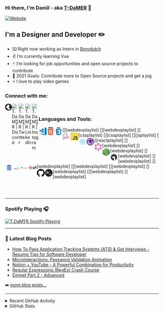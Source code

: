 ### Hi there, I'm Daniil - aka [T-DaMER][website] 👋

[![Website](https://img.shields.io/website?label=https://github.com/T-Damer/myPortfolio&style=for-the-badge&url=https%3A%2F%2Fhttps://github.com/T-Damer/myPortfolio)](https://github.com/T-Damer/myPortfolio)

## I'm a Designer and Developer ✏️

- ⌨️ Right now working as Intern in [Borodutch](https://github.com/Borodutch)
- ✌️ I’m currently learning Vue
- 🃏 I’m looking for job opportunities and open source projects to contribute
- 🏹 2021 Goals: Contribute more to Open Source projects and get a jog
- ⚡ I love to play video games

### Connect with me:

[<img align="left" alt="t-damer.com" width="22px" src="https://raw.githubusercontent.com/iconic/open-iconic/master/svg/globe.svg" />][website]
[<img align="left" alt="T.DaM∑R | Discord" width="22px" src="https://cdn.jsdelivr.net/npm/simple-icons@v3/icons/discord.svg" />][discord]
[<img align="left" alt="T.DaM∑R | Twitter" width="22px" src="https://cdn.jsdelivr.net/npm/simple-icons@v3/icons/twitter.svg" />][twitter]
[<img align="left" alt="T.DaM∑R | LinkedIn" width="22px" src="https://cdn.jsdelivr.net/npm/simple-icons@v3/icons/linkedin.svg" />][linkedin]
[<img align="left" alt="T.DaM∑R | Instagram" width="22px" src="https://cdn.jsdelivr.net/npm/simple-icons@v3/icons/instagram.svg" />][instagram]

<br />

### Languages and Tools:

[<img align="left" alt="Visual Studio Code" width="26px" src="https://raw.githubusercontent.com/github/explore/80688e429a7d4ef2fca1e82350fe8e3517d3494d/topics/visual-studio-code/visual-studio-code.png" />][webdevplaylist]
[<img align="left" alt="HTML5" width="26px" src="https://raw.githubusercontent.com/github/explore/80688e429a7d4ef2fca1e82350fe8e3517d3494d/topics/html/html.png" />][webdevplaylist]
[<img align="left" alt="CSS3" width="26px" src="https://raw.githubusercontent.com/github/explore/80688e429a7d4ef2fca1e82350fe8e3517d3494d/topics/css/css.png" />][cssplaylist]
[<img align="left" alt="Sass" width="26px" src="https://raw.githubusercontent.com/github/explore/80688e429a7d4ef2fca1e82350fe8e3517d3494d/topics/sass/sass.png" />][cssplaylist]
[<img align="left" alt="JavaScript" width="26px" src="https://raw.githubusercontent.com/github/explore/80688e429a7d4ef2fca1e82350fe8e3517d3494d/topics/javascript/javascript.png" />][jsplaylist]
[<img align="left" alt="React" width="26px" src="https://raw.githubusercontent.com/github/explore/80688e429a7d4ef2fca1e82350fe8e3517d3494d/topics/react/react.png" />][reactplaylist]
[<img align="left" alt="Gatsby" width="26px" src="https://raw.githubusercontent.com/github/explore/e94815998e4e0713912fed477a1f346ec04c3da2/topics/gatsby/gatsby.png" />][webdevplaylist]
[<img align="left" alt="GraphQL" width="26px" src="https://raw.githubusercontent.com/github/explore/80688e429a7d4ef2fca1e82350fe8e3517d3494d/topics/graphql/graphql.png" />][webdevplaylist]
[<img align="left" alt="Node.js" width="26px" src="https://raw.githubusercontent.com/github/explore/80688e429a7d4ef2fca1e82350fe8e3517d3494d/topics/nodejs/nodejs.png" />][webdevplaylist]
[<img align="left" alt="Deno" width="26px" src="https://raw.githubusercontent.com/github/explore/361e2821e2dea67711cde99c9c40ed357061cf27/topics/deno/deno.png" />][webdevplaylist]
[<img align="left" alt="SQL" width="26px" src="https://raw.githubusercontent.com/github/explore/80688e429a7d4ef2fca1e82350fe8e3517d3494d/topics/sql/sql.png" />][webdevplaylist]
[<img align="left" alt="MySQL" width="26px" src="https://raw.githubusercontent.com/github/explore/80688e429a7d4ef2fca1e82350fe8e3517d3494d/topics/mysql/mysql.png" />][webdevplaylist]
[<img align="left" alt="MongoDB" width="26px" src="https://raw.githubusercontent.com/github/explore/80688e429a7d4ef2fca1e82350fe8e3517d3494d/topics/mongodb/mongodb.png" />][webdevplaylist]
[<img align="left" alt="Git" width="26px" src="https://raw.githubusercontent.com/github/explore/80688e429a7d4ef2fca1e82350fe8e3517d3494d/topics/git/git.png" />][webdevplaylist]
[<img align="left" alt="GitHub" width="26px" src="https://raw.githubusercontent.com/github/explore/78df643247d429f6cc873026c0622819ad797942/topics/github/github.png" />][webdevplaylist]
[<img align="left" alt="Terminal" width="26px" src="https://raw.githubusercontent.com/github/explore/80688e429a7d4ef2fca1e82350fe8e3517d3494d/topics/terminal/terminal.png" />][webdevplaylist]

<br />
<br />

---

### Spotify Playing 🎧

[<img src="https://now-playing-codestackr.vercel.app/api/spotify-playing" alt="T.DaM∑R Spotify Playing" width="350" />](https://open.spotify.com/user/docw7ce3k025adqej2zy2d5bi)

---

### 📕 Latest Blog Posts

<!-- BLOG-POST-LIST:START -->

- [How To Pass Application Tracking Systems (ATS) & Get Interviews - Resume Tips for Software Developer](https://dev.to/T.DaM∑R/how-to-pass-application-tracking-systems-ats-get-interviews-resume-tips-for-software-developer-4bmo)
- [Microinteractions: Password Validation Animation](https://dev.to/T.DaM∑R/microinteractions-password-validation-animation-5629)
- [Notion + YouTube - A Powerful Combination for Productivity](https://dev.to/T.DaM∑R/notion-youtube-a-powerful-combination-for-productivity-1def)
- [Regular Expressions (RegEx) Crash Course](https://dev.to/T.DaM∑R/regular-expressions-regex-crash-course-248n)
- [Emmet Part 2 - Advanced](https://dev.to/T.DaM∑R/emmet-part-2-advanced-4c65)
<!-- BLOG-POST-LIST:END -->

➡️ [more blog posts...](https://T.DaM∑R.com)

---

<details>
  <summary>Recent GitHub Activity</summary>
  
<!--START_SECTION:activity-->
1. 🗣 Commented on [#1](https://github.com/T.DaM∑R/portfolio-sass/issues/1) in [T.DaM∑R/portfolio-sass](https://github.com/T.DaM∑R/portfolio-sass)
2. 🎉 Merged PR [#1](https://github.com/T.DaM∑R/portfolio-sass/pull/1) in [T.DaM∑R/portfolio-sass](https://github.com/T.DaM∑R/portfolio-sass)
3. 🗣 Commented on [#10](https://github.com/T.DaM∑R/T.DaM∑R-vscode-theme/issues/10) in [T.DaM∑R/T.DaM∑R-vscode-theme](https://github.com/T.DaM∑R/T.DaM∑R-vscode-theme)
4. 🗣 Commented on [#11](https://github.com/T.DaM∑R/T.DaM∑R-vscode-theme/issues/11) in [T.DaM∑R/T.DaM∑R-vscode-theme](https://github.com/T.DaM∑R/T.DaM∑R-vscode-theme)
5. ❌ Closed PR [#1](https://github.com/T.DaM∑R/spotify-now-playing/pull/1) in [T.DaM∑R/spotify-now-playing](https://github.com/T.DaM∑R/spotify-now-playing)
<!--END_SECTION:activity-->

</details>

<details>
  <summary>GitHub Stats</summary>

  <img align="left" alt="T.DaM∑R's GitHub Stats" src="https://github-readme-stats.T.DaM∑R.vercel.app/api?username=T.DaM∑R&show_icons=true&hide_border=true" />

</details>

[website]: https://github.com/T-Damer/myPortfolio
[discord]: https://discord.com/users/287475060493516810
[twitter]: https://twitter.com/True_Damer
[instagram]: https://www.instagram.com/t_damer/
[linkedin]: https://linkedin.com/in/t-damer

